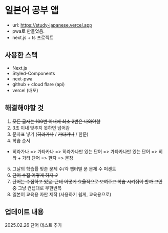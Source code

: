 # 일본어 공부 앱

- url: https://study-japanese.vercel.app
- pwa로 만들었음.
- next.js + ts 프로젝트

## 사용한 스택

- Next.js
- Styled-Components
- next-pwa
- github + cloud flare (api)
- vercel (배포)

## 해결해야할 것

1. ~~모든 글자는 100번 이내에 최소 2번은 나와야함~~
2. 3초 이내 맞추지 못하면 넘어감
3. 문자표 넣기 (~~히라가나~~ / ~~가타카나~~ / 한문)
4. 학습 순서

- 히라가나 => 가타카나 => 히라가나만 있는 단어 => 가타카나만 있는 단어 => 히라 + 가타 단어
  => 한자 => 문장

5. 그날의 학습률
   맞춘 문제 수/각 챕터별 푼 문제 수 퍼센트
6. ~~단어 수집 어떻게 하지..?~~
7. ~~단어는 수집하고 있음. 근데 어떻게 효율적으로 보여주고 학습 시켜줘야 할까 고민 중~~ 그냥 컨셉대로 무한반복
8. 일본어 교육용 자판 제작 (사용하기 쉽게, 교육용으로)

## 업데이트 내용
2025.02.26 단어 테스트 추가
